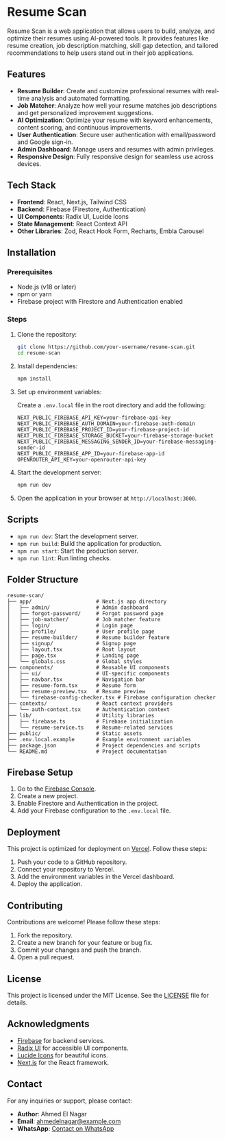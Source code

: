 # Resume Scan

Resume Scan is a web application that allows users to build, analyze, and optimize their resumes using AI-powered tools. It provides features like resume creation, job description matching, skill gap detection, and tailored recommendations to help users stand out in their job applications.

## Features

- **Resume Builder**: Create and customize professional resumes with real-time analysis and automated formatting.
- **Job Matcher**: Analyze how well your resume matches job descriptions and get personalized improvement suggestions.
- **AI Optimization**: Optimize your resume with keyword enhancements, content scoring, and continuous improvements.
- **User Authentication**: Secure user authentication with email/password and Google sign-in.
- **Admin Dashboard**: Manage users and resumes with admin privileges.
- **Responsive Design**: Fully responsive design for seamless use across devices.

## Tech Stack

- **Frontend**: React, Next.js, Tailwind CSS
- **Backend**: Firebase (Firestore, Authentication)
- **UI Components**: Radix UI, Lucide Icons
- **State Management**: React Context API
- **Other Libraries**: Zod, React Hook Form, Recharts, Embla Carousel

## Installation

### Prerequisites

- Node.js (v18 or later)
- npm or yarn
- Firebase project with Firestore and Authentication enabled

### Steps

1. Clone the repository:

    ```bash
    git clone https://github.com/your-username/resume-scan.git
    cd resume-scan
    ```

2. Install dependencies:

    ```bash
    npm install
    ```

3. Set up environment variables:

    Create a `.env.local` file in the root directory and add the following:

    ```env
    NEXT_PUBLIC_FIREBASE_API_KEY=your-firebase-api-key
    NEXT_PUBLIC_FIREBASE_AUTH_DOMAIN=your-firebase-auth-domain
    NEXT_PUBLIC_FIREBASE_PROJECT_ID=your-firebase-project-id
    NEXT_PUBLIC_FIREBASE_STORAGE_BUCKET=your-firebase-storage-bucket
    NEXT_PUBLIC_FIREBASE_MESSAGING_SENDER_ID=your-firebase-messaging-sender-id
    NEXT_PUBLIC_FIREBASE_APP_ID=your-firebase-app-id
    OPENROUTER_API_KEY=your-openrouter-api-key
    ```

4. Start the development server:

    ```bash
    npm run dev
    ```

5. Open the application in your browser at `http://localhost:3000`.

## Scripts

- `npm run dev`: Start the development server.
- `npm run build`: Build the application for production.
- `npm run start`: Start the production server.
- `npm run lint`: Run linting checks.

## Folder Structure

```plaintext
resume-scan/
├── app/                     # Next.js app directory
│   ├── admin/               # Admin dashboard
│   ├── forgot-password/     # Forgot password page
│   ├── job-matcher/         # Job matcher feature
│   ├── login/               # Login page
│   ├── profile/             # User profile page
│   ├── resume-builder/      # Resume builder feature
│   ├── signup/              # Signup page
│   ├── layout.tsx           # Root layout
│   ├── page.tsx             # Landing page
│   └── globals.css          # Global styles
├── components/              # Reusable UI components
│   ├── ui/                  # UI-specific components
│   ├── navbar.tsx           # Navigation bar
│   ├── resume-form.tsx      # Resume form
│   ├── resume-preview.tsx   # Resume preview
│   └── firebase-config-checker.tsx # Firebase configuration checker
├── contexts/                # React context providers
│   └── auth-context.tsx     # Authentication context
├── lib/                     # Utility libraries
│   ├── firebase.ts          # Firebase initialization
│   └── resume-service.ts    # Resume-related services
├── public/                  # Static assets
├── .env.local.example       # Example environment variables
├── package.json             # Project dependencies and scripts
└── README.md                # Project documentation
```

## Firebase Setup

1. Go to the [Firebase Console](https://console.firebase.google.com/).
2. Create a new project.
3. Enable Firestore and Authentication in the project.
4. Add your Firebase configuration to the `.env.local` file.

## Deployment

This project is optimized for deployment on [Vercel](https://vercel.com/). Follow these steps:

1. Push your code to a GitHub repository.
2. Connect your repository to Vercel.
3. Add the environment variables in the Vercel dashboard.
4. Deploy the application.

## Contributing

Contributions are welcome! Please follow these steps:

1. Fork the repository.
2. Create a new branch for your feature or bug fix.
3. Commit your changes and push the branch.
4. Open a pull request.

## License

This project is licensed under the MIT License. See the [LICENSE](LICENSE) file for details.

## Acknowledgments

- [Firebase](https://firebase.google.com/) for backend services.
- [Radix UI](https://www.radix-ui.com/) for accessible UI components.
- [Lucide Icons](https://lucide.dev/) for beautiful icons.
- [Next.js](https://nextjs.org/) for the React framework.

## Contact

For any inquiries or support, please contact:

- **Author**: Ahmed El Nagar
- **Email**: ahmedelnagar@example.com
- **WhatsApp**: [Contact on WhatsApp](https://wa.me/201067212579)
